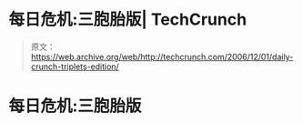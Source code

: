 # 每日危机:三胞胎版| TechCrunch

> 原文：<https://web.archive.org/web/http://techcrunch.com/2006/12/01/daily-crunch-triplets-edition/>

# 每日危机:三胞胎版